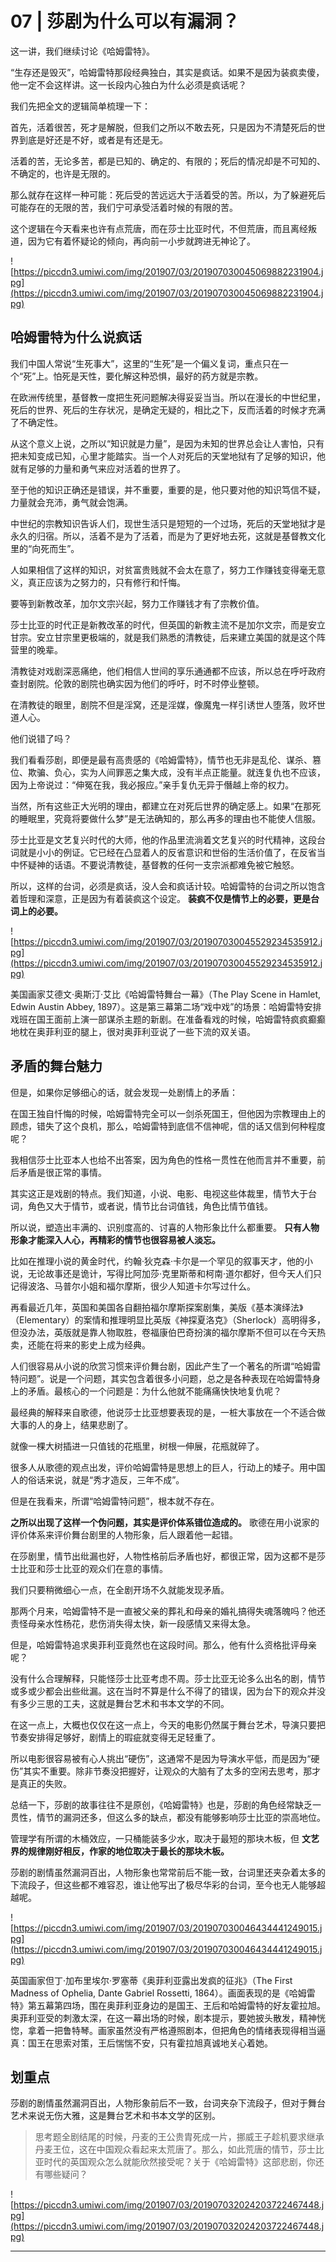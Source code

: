 # 07 | 莎剧为什么可以有漏洞？

这一讲，我们继续讨论《哈姆雷特》。

“生存还是毁灭”，哈姆雷特那段经典独白，其实是疯话。如果不是因为装疯卖傻，他一定不会这样讲。这一长段内心独白为什么必须是疯话呢？

我们先把全文的逻辑简单梳理一下：

首先，活着很苦，死才是解脱，但我们之所以不敢去死，只是因为不清楚死后的世界到底是好还是不好，或者是有还是无。

活着的苦，无论多苦，都是已知的、确定的、有限的；死后的情况却是不可知的、不确定的，也许是无限的。

那么就存在这样一种可能：死后受的苦远远大于活着受的苦。所以，为了躲避死后可能存在的无限的苦，我们宁可承受活着时候的有限的苦。

这个逻辑在今天看来也许有点荒唐，而在莎士比亚时代，不但荒唐，而且离经叛道，因为它有着怀疑论的倾向，再向前一小步就跨进无神论了。

![https://piccdn3.umiwi.com/img/201907/03/201907030045069882231904.jpg](https://piccdn3.umiwi.com/img/201907/03/201907030045069882231904.jpg)

## 哈姆雷特为什么说疯话

我们中国人常说“生死事大”，这里的“生死”是一个偏义复词，重点只在一个“死”上。怕死是天性，要化解这种恐惧，最好的药方就是宗教。

在欧洲传统里，基督教一度把生死问题解决得妥妥当当。所以在漫长的中世纪里，死后的世界、死后的生存状况，是确定无疑的，相比之下，反而活着的时候才充满了不确定性。

从这个意义上说，之所以“知识就是力量”，是因为未知的世界总会让人害怕，只有把未知变成已知，心里才能踏实。当一个人对死后的天堂地狱有了足够的知识，他就有足够的力量和勇气来应对活着的世界了。

至于他的知识正确还是错误，并不重要，重要的是，他只要对他的知识笃信不疑，力量就会充沛，勇气就会饱满。

中世纪的宗教知识告诉人们，现世生活只是短短的一个过场，死后的天堂地狱才是永久的归宿。所以，活着不是为了活着，而是为了更好地去死，这就是基督教文化里的“向死而生”。

人如果相信了这样的知识，对贫富贵贱就不会太在意了，努力工作赚钱变得毫无意义，真正应该为之努力的，只有修行和忏悔。

要等到新教改革，加尔文宗兴起，努力工作赚钱才有了宗教价值。

莎士比亚的时代正是新教改革的时代，但英国的新教主流不是加尔文宗，而是安立甘宗。安立甘宗里更极端的，就是我们熟悉的清教徒，后来建立美国的就是这个阵营里的晚辈。

清教徒对戏剧深恶痛绝，他们相信人世间的享乐通通都不应该，所以总在呼吁政府查封剧院。伦敦的剧院也确实因为他们的呼吁，时不时停业整顿。

在清教徒的眼里，剧院不但是淫窝，还是淫媒，像魔鬼一样引诱世人堕落，败坏世道人心。

他们说错了吗？

我们看看莎剧，即便是最有高贵感的《哈姆雷特》，情节也无非是乱伦、谋杀、篡位、欺骗、负心，实为人间罪恶之集大成，没有半点正能量。就连复仇也不应该，因为上帝说过：“伸冤在我，我必报应。”亲手复仇无异于僭越上帝的权力。

当然，所有这些正大光明的理由，都建立在对死后世界的确定感上。如果“在那死的睡眠里，究竟将要做什么梦”是无法确知的，那么再多的理由也不能使人信服。

莎士比亚是文艺复兴时代的大师，他的作品里流淌着文艺复兴的时代精神，这段台词就是小小的例证。它已经在凸显着人的反省意识和世俗的生活价值了，在反省当中怀疑神的话语。不要说清教徒，基督教的任何一支宗派都难免被它触怒。

所以，这样的台词，必须是疯话，没人会和疯话计较。哈姆雷特的台词之所以饱含着哲理和深意，正是因为有着装疯这个设定。 **装疯不仅是情节上的必要，更是台词上的必要。**

![https://piccdn3.umiwi.com/img/201907/03/201907030045529234535912.jpg](https://piccdn3.umiwi.com/img/201907/03/201907030045529234535912.jpg)

美国画家艾德文·奥斯汀·艾比《哈姆雷特舞台一幕》（The Play Scene in Hamlet, Edwin Austin Abbey, 1897）。这是第三幕第二场“戏中戏”的场景：哈姆雷特安排戏班在国王面前上演一部谋杀主题的新剧。在准备看戏的时候，哈姆雷特疯疯癫癫地枕在奥菲利亚的腿上，很对奥菲利亚说了一些下流的双关语。

## 矛盾的舞台魅力

但是，如果你足够细心的话，就会发现一处剧情上的矛盾：

在国王独自忏悔的时候，哈姆雷特完全可以一剑杀死国王，但他因为宗教理由上的顾虑，错失了这个良机，那么，哈姆雷特到底信不信神呢，信的话又信到何种程度呢？

我相信莎士比亚本人也给不出答案，因为角色的性格一贯性在他而言并不重要，前后矛盾是很正常的事情。

其实这正是戏剧的特点。我们知道，小说、电影、电视这些体裁里，情节大于台词，角色又大于情节，或者说，情节比台词值钱，角色比情节值钱。

所以说，塑造出丰满的、识别度高的、讨喜的人物形象比什么都重要。 **只有人物形象才能深入人心，再精彩的情节也很容易被人淡忘。**

比如在推理小说的黄金时代，约翰·狄克森·卡尔是一个罕见的叙事天才，他的小说，无论故事还是诡计，写得比阿加莎·克里斯蒂和柯南·道尔都好，但今天人们只记得波洛、马普尔小姐和福尔摩斯，很少人知道卡尔写过什么。

再看最近几年，英国和美国各自翻拍福尔摩斯探案剧集，美版《基本演绎法》（Elementary）的案情和推理明显比英版《神探夏洛克》（Sherlock）高明得多，但没办法，英版就是靠人物取胜，卷福康伯巴奇扮演的福尔摩斯不但可以在今天热卖，还能在将来的影史上成为经典。

人们很容易从小说的欣赏习惯来评价舞台剧，因此产生了一个著名的所谓“哈姆雷特问题”。说是一个问题，其实包含着很多小问题，总之是各种表现在哈姆雷特身上的矛盾。最核心的一个问题是：为什么他就不能痛痛快快地复仇呢？

最经典的解释来自歌德，他说莎士比亚想要表现的是，一桩大事放在一个不适合做大事的人的身上，结果悲剧了。

就像一棵大树插进一只值钱的花瓶里，树根一伸展，花瓶就碎了。

很多人从歌德的观点出发，评价哈姆雷特是思想上的巨人，行动上的矮子。用中国人的俗话来说，就是“秀才造反，三年不成”。

但是在我看来，所谓“哈姆雷特问题”，根本就不存在。

 **之所以出现了这样一个伪问题，其实是评价体系错位造成的。** 歌德在用小说家的评价体系来评价舞台剧里的人物形象，后人跟着他一起错。

在莎剧里，情节出纰漏也好，人物性格前后矛盾也好，都很正常，因为这都不是莎士比亚和莎士比亚的观众们在意的事情。

我们只要稍微细心一点，在全剧开场不久就能发现矛盾。

那两个月来，哈姆雷特不是一直被父亲的葬礼和母亲的婚礼搞得失魂落魄吗？他还责怪母亲水性杨花，悲伤消失得太快，新一段感情又来得太急。

但是，哈姆雷特追求奥菲利亚竟然也在这段时间。那么，他有什么资格批评母亲呢？

没有什么合理解释，只能怪莎士比亚考虑不周。莎士比亚无论多么出名的剧，情节或多或少都会出些纰漏。这在当时不算是什么不得了的错误，因为台下的观众并没有多少三思的工夫，这就是舞台艺术和书本文学的不同。

在这一点上，大概也仅仅在这一点上，今天的电影仍然属于舞台艺术，导演只要把节奏安排得足够好，剧情上的瑕疵就变得无足轻重了。

所以电影很容易被有心人挑出“硬伤”，这通常不是因为导演水平低，而是因为“硬伤”其实不重要。除非节奏没把握好，让观众的大脑有了太多的空闲去思考，那才是真正的失败。

总结一下，莎剧的故事往往不是原创，《哈姆雷特》也是，莎剧的角色经常缺乏一贯性，情节的漏洞还多，但这么多的缺点，都没有能够影响莎士比亚的崇高地位。

管理学有所谓的木桶效应，一只桶能装多少水，取决于最短的那块木板，但 **文艺界的规律刚好相反，作家的地位取决于最长的那块木板。**

莎剧的剧情虽然漏洞百出，人物形象也常常前后不能一致，台词里还夹杂着太多的下流段子，但这些都不难容忍，谁让他写出了极尽华彩的台词，至今也无人能够超越呢。

![https://piccdn3.umiwi.com/img/201907/03/201907030046434441249015.jpg](https://piccdn3.umiwi.com/img/201907/03/201907030046434441249015.jpg)

英国画家但丁·加布里埃尔·罗塞蒂《奥菲利亚露出发疯的征兆》（The First Madness of Ophelia, Dante Gabriel Rossetti, 1864）。画面表现的是《哈姆雷特》第五幕第四场，围在奥菲利亚身边的是国王、王后和哈姆雷特的好友霍拉旭。奥菲利亚受的刺激太深，在这一幕出场的时候，剧本提示，要她披头散发，精神恍惚，拿着一把鲁特琴。画家虽然没有严格遵照剧本，但把角色的情绪表现得相当逼真：国王在思索对策，王后惴惴不安，只有霍拉旭真诚地关心着她。

## 划重点

莎剧的剧情虽然漏洞百出，人物形象前后不一致，台词夹杂下流段子，但对于舞台艺术来说无伤大雅，这是舞台艺术和书本文学的区别。

> 思考题全剧结尾的时候，丹麦的王公贵胄死成一片，挪威王子趁机要求继承丹麦王位，这在中国观众看起来太荒唐了。那么，如此荒唐的情节，莎士比亚时代的英国观众怎么就能欣然接受呢？关于《哈姆雷特》这部悲剧，你还有哪些疑问？

![https://piccdn3.umiwi.com/img/201907/03/201907032024203722467448.jpg](https://piccdn3.umiwi.com/img/201907/03/201907032024203722467448.jpg)

---
